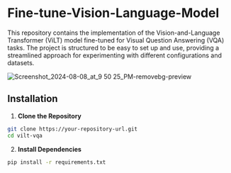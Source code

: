 # Fine-tune-Vision-Language-Model

This repository contains the implementation of the Vision-and-Language Transformer (ViLT) model fine-tuned for Visual Question Answering (VQA) tasks. The project is structured to be easy to set up and use, providing a streamlined approach for experimenting with different configurations and datasets.


![Screenshot_2024-08-08_at_9 50 25_PM-removebg-preview](https://github.com/user-attachments/assets/9d82bbb9-814b-4336-bf7b-efba7e19b8d9)



## Installation

1. **Clone the Repository**
```bash
git clone https://your-repository-url.git
cd vilt-vqa
```


2. **Install Dependencies**
```bash
pip install -r requirements.txt
```

